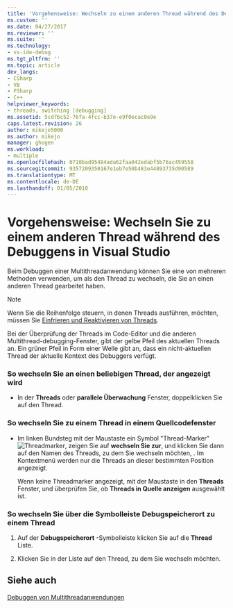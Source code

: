 ```yaml
---
title: 'Vorgehensweise: Wechseln zu einem anderen Thread während des Debuggings | Microsoft Docs'
ms.custom: ''
ms.date: 04/27/2017
ms.reviewer: ''
ms.suite: ''
ms.technology:
- vs-ide-debug
ms.tgt_pltfrm: ''
ms.topic: article
dev_langs:
- CSharp
- VB
- FSharp
- C++
helpviewer_keywords:
- threads, switching [debugging]
ms.assetid: 5cd76c52-76fa-4fcc-b37e-e9f0ecac0e9e
caps.latest.revision: 26
author: mikejo5000
ms.author: mikejo
manager: ghogen
ms.workload:
- multiple
ms.openlocfilehash: 0710bad95484ada62faa042edabf5b76ac459558
ms.sourcegitcommit: 9357209350167e1eb7e50b483e44893735d90589
ms.translationtype: MT
ms.contentlocale: de-DE
ms.lasthandoff: 01/05/2018
---
```

# <a name="how-to-switch-to-another-thread-while-debugging-in-visual-studio"></a>Vorgehensweise: Wechseln Sie zu einem anderen Thread während des Debuggens in Visual Studio
Beim Debuggen einer Multithreadanwendung können Sie eine von mehreren Methoden verwenden, um als den Thread zu wechseln, die Sie an einen anderen Thread gearbeitet haben.

> [!NOTE]
> Wenn Sie die Reihenfolge steuern, in denen Threads ausführen, möchten, müssen Sie [Einfrieren und Reaktivieren von Threads](../debugger/get-started-debugging-multithreaded-apps.md).

Bei der Überprüfung der Threads im Code-Editor und die anderen Multithread-debugging-Fenster, gibt der gelbe Pfeil des aktuellen Threads an. Ein grüner Pfeil in Form einer Welle gibt an, dass ein nicht-aktuellen Thread der aktuelle Kontext des Debuggers verfügt.
  
### <a name="to-switch-to-any-thread-that-appears"></a>So wechseln Sie an einen beliebigen Thread, der angezeigt wird 
  
-   In der **Threads** oder **parallele Überwachung** Fenster, doppelklicken Sie auf den Thread.  
  
### <a name="to-switch-to-a-thread-in-a-source-window"></a>So wechseln Sie zu einem Thread in einem Quellcodefenster  
  
-   Im linken Bundsteg mit der Maustaste ein Symbol "Thread-Marker" ![Threadmarker](../debugger/media/dbg-thread-marker.png "ThreadMarker"), zeigen Sie auf **wechseln Sie zur**, und klicken Sie dann auf den Namen des Threads, zu dem Sie wechseln möchten, . Im Kontextmenü werden nur die Threads an dieser bestimmten Position angezeigt.  
  
     Wenn keine Threadmarker angezeigt, mit der Maustaste in den **Threads** Fenster, und überprüfen Sie, ob **Threads in Quelle anzeigen** ausgewählt ist.  
  
### <a name="to-switch-to-a-thread-in-the-debug-location-toolbar"></a>So wechseln Sie über die Symbolleiste Debugspeicherort zu einem Thread  
  
1.  Auf der **Debugspeicherort** -Symbolleiste klicken Sie auf die **Thread** Liste.  
  
2.  Klicken Sie in der Liste auf den Thread, zu dem Sie wechseln möchten.  
  
## <a name="see-also"></a>Siehe auch  
 [Debuggen von Multithreadanwendungen](../debugger/debug-multithreaded-applications-in-visual-studio.md)

